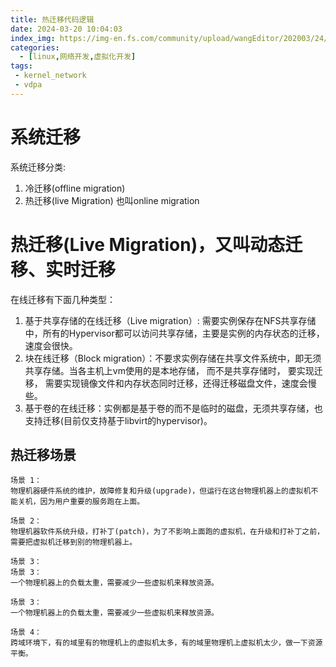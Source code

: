 ```yaml
---
title: 热迁移代码逻辑
date: 2024-03-20 10:04:03
index_img: https://img-en.fs.com/community/upload/wangEditor/202003/24/_1585046553_TZOmBePO8Z.jpg
categories:
  - [linux,网络开发,虚拟化开发]
tags:
 - kernel_network
 - vdpa
---
```

# 系统迁移
系统迁移分类:
1. 冷迁移(offline migration)
2. 热迁移(live Migration) 也叫online migration

# 热迁移(Live Migration)，又叫动态迁移、实时迁移
在线迁移有下面几种类型：
 1. 基于共享存储的在线迁移（Live migration）: 需要实例保存在NFS共享存储中，所有的Hypervisor都可以访问共享存储，主要是实例的内存状态的迁移，速度会很快。
 1. 块在线迁移（Block migration）：不要求实例存储在共享文件系统中，即无须共享存储。当各主机上vm使用的是本地存储， 而不是共享存储时， 要实现迁移， 需要实现镜像文件和内存状态同时迁移，还得迁移磁盘文件，速度会慢些。
 1. 基于卷的在线迁移：实例都是基于卷的而不是临时的磁盘，无须共享存储，也支持迁移(目前仅支持基于libvirt的hypervisor)。

 ## 热迁移场景
```
场景 1：
物理机器硬件系统的维护，故障修复和升级(upgrade)，但运行在这台物理机器上的虚拟机不能关机，因为用户重要的服务跑在上面。

场景 2：
物理机器软件系统升级，打补丁(patch)，为了不影响上面跑的虚拟机，在升级和打补丁之前，需要把虚拟机迁移到别的物理机器上。

场景 3：
场景 3：
一个物理机器上的负载太重，需要减少一些虚拟机来释放资源。

场景 3：
一个物理机器上的负载太重，需要减少一些虚拟机来释放资源。

场景 4：
跨域环境下，有的域里有的物理机上的虚拟机太多，有的域里物理机上虚拟机太少，做一下资源平衡。
```


